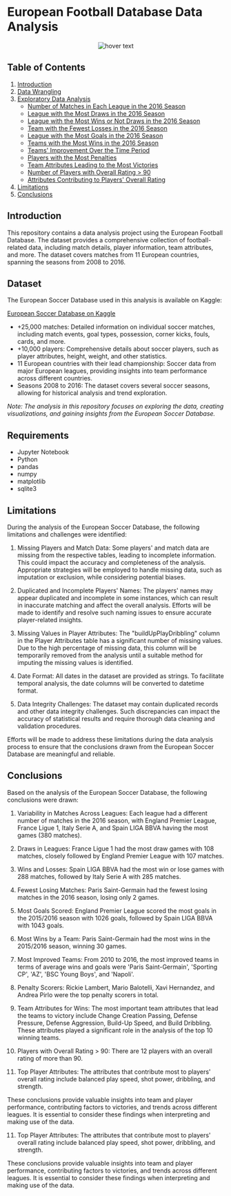 # European Football Database Data Analysis
<p align="center">
  <img src="https://github.com/awazbhujel/European-Football-Database-Analysis-Using-Python-SQL/blob/main/football.png"  title="hover text">
</p>

## Table of Contents

1. [Introduction](#introduction)
2. [Data Wrangling](#data-wrangling)
3. [Exploratory Data Analysis](#exploratory-data-analysis)
    - [Number of Matches in Each League in the 2016 Season](#matches-in-each-league-2016)
    - [League with the Most Draws in the 2016 Season](#league-most-draws-2016)
    - [League with the Most Wins or Not Draws in the 2016 Season](#league-most-wins-2016)
    - [Team with the Fewest Losses in the 2016 Season](#team-fewest-losses-2016)
    - [League with the Most Goals in the 2016 Season](#league-most-goals-2016)
    - [Teams with the Most Wins in the 2016 Season](#teams-most-wins-2016)
    - [Teams' Improvement Over the Time Period](#teams-improvement-over-time)
    - [Players with the Most Penalties](#players-most-penalties)
    - [Team Attributes Leading to the Most Victories](#team-attributes-most-victories)
    - [Number of Players with Overall Rating > 90](#players-overall-rating-90)
    - [Attributes Contributing to Players' Overall Rating](#attributes-contributing-players-overall-rating)
4. [Limitations](#limitations)
5. [Conclusions](#conclusions)

## Introduction

This repository contains a data analysis project using the European Football Database. The dataset provides a comprehensive collection of football-related data, including match details, player information, team attributes, and more. The dataset covers matches from 11 European countries, spanning the seasons from 2008 to 2016.

## Dataset

The European Soccer Database used in this analysis is available on Kaggle:

[European Soccer Database on Kaggle](https://www.kaggle.com/hugomathien/soccer)

- +25,000 matches: Detailed information on individual soccer matches, including match events, goal types, possession, corner kicks, fouls, cards, and more.
- +10,000 players: Comprehensive details about soccer players, such as player attributes, height, weight, and other statistics.
- 11 European countries with their lead championship: Soccer data from major European leagues, providing insights into team performance across different countries.
- Seasons 2008 to 2016: The dataset covers several soccer seasons, allowing for historical analysis and trend exploration.

*Note: The analysis in this repository focuses on exploring the data, creating visualizations, and gaining insights from the European Soccer Database.*

## Requirements

- Jupyter Notebook
- Python
- pandas
- numpy
- matplotlib
- sqlite3

## Limitations

During the analysis of the European Soccer Database, the following limitations and challenges were identified:

1. Missing Players and Match Data: Some players' and match data are missing from the respective tables, leading to incomplete information. This could impact the accuracy and completeness of the analysis. Appropriate strategies will be employed to handle missing data, such as imputation or exclusion, while considering potential biases.

2. Duplicated and Incomplete Players' Names: The players' names may appear duplicated and incomplete in some instances, which can result in inaccurate matching and affect the overall analysis. Efforts will be made to identify and resolve such naming issues to ensure accurate player-related insights.

3. Missing Values in Player Attributes: The "buildUpPlayDribbling" column in the Player Attributes table has a significant number of missing values. Due to the high percentage of missing data, this column will be temporarily removed from the analysis until a suitable method for imputing the missing values is identified.

4. Date Format: All dates in the dataset are provided as strings. To facilitate temporal analysis, the date columns will be converted to datetime format.

5. Data Integrity Challenges: The dataset may contain duplicated records and other data integrity challenges. Such discrepancies can impact the accuracy of statistical results and require thorough data cleaning and validation procedures.

Efforts will be made to address these limitations during the data analysis process to ensure that the conclusions drawn from the European Soccer Database are meaningful and reliable.

## Conclusions

Based on the analysis of the European Soccer Database, the following conclusions were drawn:

1. Variability in Matches Across Leagues: Each league had a different number of matches in the 2016 season, with England Premier League, France Ligue 1, Italy Serie A, and Spain LIGA BBVA having the most games (380 matches).

2. Draws in Leagues: France Ligue 1 had the most draw games with 108 matches, closely followed by England Premier League with 107 matches.

3. Wins and Losses: Spain LIGA BBVA had the most win or lose games with 288 matches, followed by Italy Serie A with 285 matches.

4. Fewest Losing Matches: Paris Saint-Germain had the fewest losing matches in the 2016 season, losing only 2 games.

5. Most Goals Scored: England Premier League scored the most goals in the 2015/2016 season with 1026 goals, followed by Spain LIGA BBVA with 1043 goals.

6. Most Wins by a Team: Paris Saint-Germain had the most wins in the 2015/2016 season, winning 30 games.

7. Most Improved Teams: From 2010 to 2016, the most improved teams in terms of average wins and goals were 'Paris Saint-Germain', 'Sporting CP', 'AZ', 'BSC Young Boys', and 'Napoli'.

8. Penalty Scorers: Rickie Lambert, Mario Balotelli, Xavi Hernandez, and Andrea Pirlo were the top penalty scorers in total.

9. Team Attributes for Wins: The most important team attributes that lead the teams to victory include Change Creation Passing, Defense Pressure, Defense Aggression, Build-Up Speed, and Build Dribbling. These attributes played a significant role in the analysis of the top 10 winning teams.

10. Players with Overall Rating > 90: There are 12 players with an overall rating of more than 90.

11. Top Player Attributes: The attributes that contribute most to players' overall rating include balanced play speed, shot power, dribbling, and strength.

These conclusions provide valuable insights into team and player performance, contributing factors to victories, and trends across different leagues. It is essential to consider these findings when interpreting and making use of the data.



11. Top Player Attributes: The attributes that contribute most to players' overall rating include balanced play speed, shot power, dribbling, and strength.

These conclusions provide valuable insights into team and player performance, contributing factors to victories, and trends across different leagues. It is essential to consider these findings when interpreting and making use of the data.

